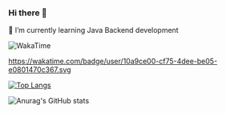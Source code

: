 ### Hi there 👋

🌱 I’m currently learning Java Backend development

<img
  src="https://wakatime.com/badge/user/10a9ce00-cf75-4dee-be05-e0801470c367.svg"
  alt="WakaTime"
/>

https://wakatime.com/badge/user/10a9ce00-cf75-4dee-be05-e0801470c367.svg


[![Top Langs](https://github-readme-stats.vercel.app/api/top-langs/?username=ApharMagaramova&layout=compact)](https://github.com/ApharMagaramova/github-readme-stats)

![Anurag's GitHub stats](https://github-readme-stats.vercel.app/api?username=ApharMagaramova&show_icons=true)


<!--
**ApharMagaramova/ApharMagaramova** is a ✨ _special_ ✨ repository because its `README.md` (this file) appears on your GitHub profile.

Here are some ideas to get you started:

- 🔭 I’m currently working on ...
- 🌱 I’m currently learning ...
- 👯 I’m looking to collaborate on ...
- 🤔 I’m looking for help with ...
- 💬 Ask me about ...
- 📫 How to reach me: ...
- 😄 Pronouns: ...
- ⚡ Fun fact: ...
-->
